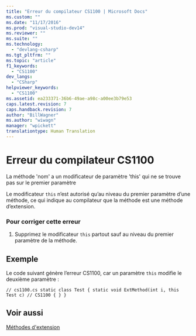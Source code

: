 ```yaml
---
title: "Erreur du compilateur CS1100 | Microsoft Docs"
ms.custom: ""
ms.date: "11/17/2016"
ms.prod: "visual-studio-dev14"
ms.reviewer: ""
ms.suite: ""
ms.technology: 
  - "devlang-csharp"
ms.tgt_pltfrm: ""
ms.topic: "article"
f1_keywords: 
  - "CS1100"
dev_langs: 
  - "CSharp"
helpviewer_keywords: 
  - "CS1100"
ms.assetid: ea233371-36b6-49ae-a98c-a00ee3b79e53
caps.latest.revision: 7
caps.handback.revision: 7
author: "BillWagner"
ms.author: "wiwagn"
manager: "wpickett"
translationtype: Human Translation
---
```

# Erreur du compilateur CS1100
La méthode 'nom' a un modificateur de paramètre 'this' qui ne se trouve pas sur le premier paramètre  
  
 Le modificateur `this` n’est autorisé qu’au niveau du premier paramètre d’une méthode, ce qui indique au compilateur que la méthode est une méthode d’extension.  
  
### Pour corriger cette erreur  
  
1.  Supprimez le modificateur `this` partout sauf au niveau du premier paramètre de la méthode.  
  
## Exemple  
 Le code suivant génère l’erreur CS1100, car un paramètre `this`  modifie le deuxième paramètre :  
  
```  
// cs1100.cs static class Test { static void ExtMethod(int i, this Test c) // CS1100 { } }  
```  
  
## Voir aussi  
 [Méthodes d'extension](../../csharp/programming-guide/classes-and-structs/extension-methods.md)